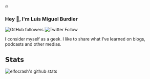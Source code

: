 :fire:


### Hey 👋, I'm Luis Miguel Burdier
![GitHub followers](https://img.shields.io/github/followers/burdier?style=for-the-badge)
![Twitter Follow](https://img.shields.io/twitter/follow/burdierluis?style=for-the-badge)


I consider myself as a  geek. 
I like to share what I've learned on  blogs, podcasts and  other  medias. 

## 𝗦𝘁𝗮𝘁𝘀
![elfocrash's github stats](https://github-readme-stats.vercel.app/api?username=burdier&show_icons=true&theme=dracula)

